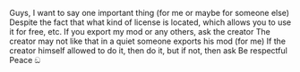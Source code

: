 Guys, I want to say one important thing (for me or maybe for someone else)
Despite the fact that what kind of license is located, which allows you to use it for free, etc.
If you export my mod or any others, ask the creator
The creator may not like that in a quiet someone exports his mod (for me)
If the creator himself allowed to do it, then do it, but if not, then ask
Be respectful
Peace ඞ